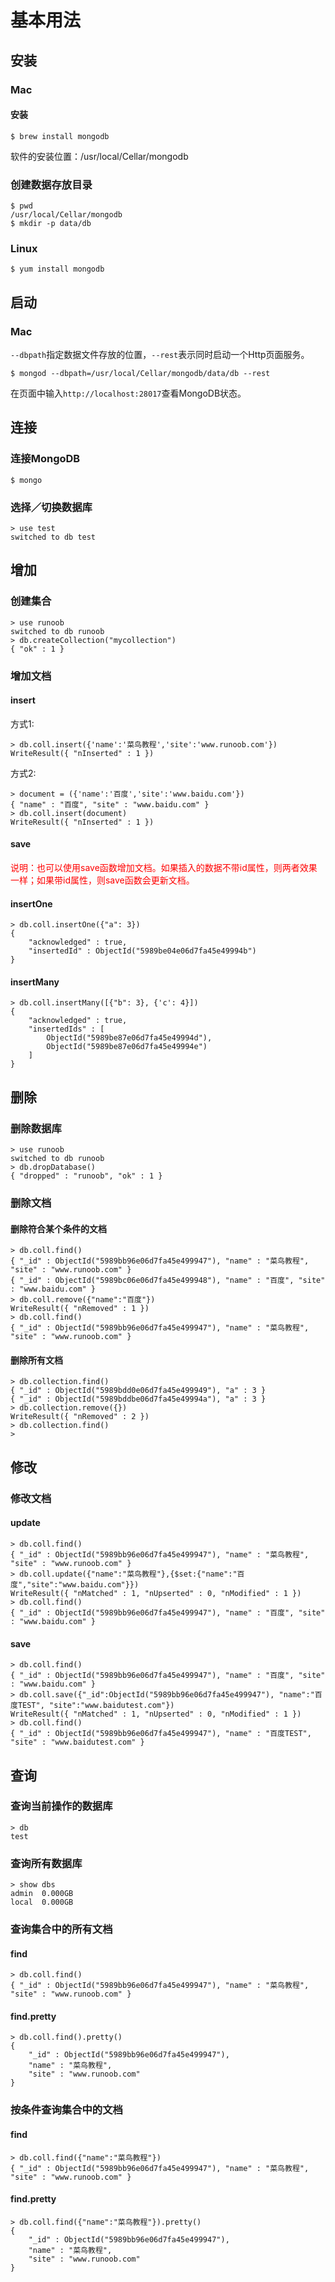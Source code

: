 # 基本用法

## 安装

### Mac

#### 安装

```
$ brew install mongodb
```

软件的安装位置：/usr/local/Cellar/mongodb

### 创建数据存放目录

```
$ pwd
/usr/local/Cellar/mongodb
$ mkdir -p data/db
```

### Linux

```
$ yum install mongodb
```


## 启动

### Mac

`--dbpath`指定数据文件存放的位置，`--rest`表示同时启动一个Http页面服务。

```
$ mongod --dbpath=/usr/local/Cellar/mongodb/data/db --rest
```

在页面中输入`http://localhost:28017`查看MongoDB状态。


## 连接

### 连接MongoDB

```
$ mongo
```

### 选择／切换数据库

```
> use test
switched to db test
```


## 增加

### 创建集合

```
> use runoob
switched to db runoob
> db.createCollection("mycollection")
{ "ok" : 1 }
```


### 增加文档

#### insert

方式1:

```
> db.coll.insert({'name':'菜鸟教程','site':'www.runoob.com'})
WriteResult({ "nInserted" : 1 })
```

方式2:

```
> document = ({'name':'百度','site':'www.baidu.com'})
{ "name" : "百度", "site" : "www.baidu.com" }
> db.coll.insert(document)
WriteResult({ "nInserted" : 1 })
```


#### save

<font color="red">
说明：也可以使用save函数增加文档。如果插入的数据不带id属性，则两者效果一样；如果带id属性，则save函数会更新文档。
</font>


#### insertOne

```
> db.coll.insertOne({"a": 3})
{
	"acknowledged" : true,
	"insertedId" : ObjectId("5989be04e06d7fa45e49994b")
}
```


#### insertMany

```
> db.coll.insertMany([{"b": 3}, {'c': 4}])
{
	"acknowledged" : true,
	"insertedIds" : [
		ObjectId("5989be87e06d7fa45e49994d"),
		ObjectId("5989be87e06d7fa45e49994e")
	]
}
```


#### 

## 删除

### 删除数据库

```
> use runoob
switched to db runoob
> db.dropDatabase()
{ "dropped" : "runoob", "ok" : 1 }
```


### 删除文档

#### 删除符合某个条件的文档

```
> db.coll.find()
{ "_id" : ObjectId("5989bb96e06d7fa45e499947"), "name" : "菜鸟教程", "site" : "www.runoob.com" }
{ "_id" : ObjectId("5989bc06e06d7fa45e499948"), "name" : "百度", "site" : "www.baidu.com" }
> db.coll.remove({"name":"百度"})
WriteResult({ "nRemoved" : 1 })
> db.coll.find()
{ "_id" : ObjectId("5989bb96e06d7fa45e499947"), "name" : "菜鸟教程", "site" : "www.runoob.com" }
```


#### 删除所有文档

```
> db.collection.find()
{ "_id" : ObjectId("5989bdd0e06d7fa45e499949"), "a" : 3 }
{ "_id" : ObjectId("5989bddbe06d7fa45e49994a"), "a" : 3 }
> db.collection.remove({})
WriteResult({ "nRemoved" : 2 })
> db.collection.find()
>
```


## 修改

### 修改文档

#### update

```
> db.coll.find()
{ "_id" : ObjectId("5989bb96e06d7fa45e499947"), "name" : "菜鸟教程", "site" : "www.runoob.com" }
> db.coll.update({"name":"菜鸟教程"},{$set:{"name":"百度","site":"www.baidu.com"}})
WriteResult({ "nMatched" : 1, "nUpserted" : 0, "nModified" : 1 })
> db.coll.find()
{ "_id" : ObjectId("5989bb96e06d7fa45e499947"), "name" : "百度", "site" : "www.baidu.com" }
```


#### save

```
> db.coll.find()
{ "_id" : ObjectId("5989bb96e06d7fa45e499947"), "name" : "百度", "site" : "www.baidu.com" }
> db.coll.save({"_id":ObjectId("5989bb96e06d7fa45e499947"), "name":"百度TEST", "site":"www.baidutest.com"})
WriteResult({ "nMatched" : 1, "nUpserted" : 0, "nModified" : 1 })
> db.coll.find()
{ "_id" : ObjectId("5989bb96e06d7fa45e499947"), "name" : "百度TEST", "site" : "www.baidutest.com" }
```


## 查询

### 查询当前操作的数据库

```
> db
test
```


### 查询所有数据库

```
> show dbs
admin  0.000GB
local  0.000GB
```


### 查询集合中的所有文档

#### find

```
> db.coll.find()
{ "_id" : ObjectId("5989bb96e06d7fa45e499947"), "name" : "菜鸟教程", "site" : "www.runoob.com" }
```


#### find.pretty

```
> db.coll.find().pretty()
{
	"_id" : ObjectId("5989bb96e06d7fa45e499947"),
	"name" : "菜鸟教程",
	"site" : "www.runoob.com"
}
```


### 按条件查询集合中的文档

#### find

```
> db.coll.find({"name":"菜鸟教程"})
{ "_id" : ObjectId("5989bb96e06d7fa45e499947"), "name" : "菜鸟教程", "site" : "www.runoob.com" }
```


#### find.pretty

```
> db.coll.find({"name":"菜鸟教程"}).pretty()
{
	"_id" : ObjectId("5989bb96e06d7fa45e499947"),
	"name" : "菜鸟教程",
	"site" : "www.runoob.com"
}
```







